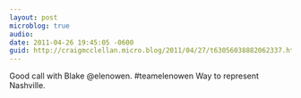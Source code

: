 ```yaml
---
layout: post
microblog: true
audio: 
date: 2011-04-26 19:45:05 -0600
guid: http://craigmcclellan.micro.blog/2011/04/27/t63056038882062337.html
---
```

Good call with Blake @elenowen. #teamelenowen Way to represent Nashville.
